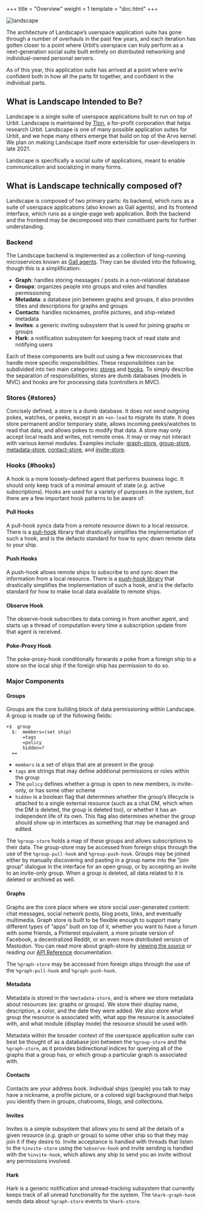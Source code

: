 +++
title = "Overview"
weight = 1
template = "doc.html"
+++

![landscape](https://storage.googleapis.com/media.urbit.org/tlon/landscapes.png)

The architecture of Landscape’s userspace application suite has gone through a
number of overhauls in the past few years, and each iteration has gotten closer
to a point where Urbit’s userspace can truly perform as a next-generation social
suite built entirely on distributed networking and individual-owned personal
servers.

As of this year, this application suite has arrived at a point where we’re
confident both in how all the parts fit together, and confident in the
individual parts.


## What is Landscape Intended to Be?

Landscape is a single suite of userspace applications built to run on top of
Urbit. Landscape is maintained by [Tlon](https://tlon.io), a for-profit corporation that helps
research Urbit. Landscape is one of many possible application suites for Urbit,
and we hope many others emerge that build on top of the Arvo kernel. We plan on
making Landscape itself more extensible for user-developers in late 2021.

Landscape is specifically a social suite of applications, meant to enable
communication and socializing in many forms. 


## What is Landscape technically composed of?

Landscape is composed of two primary parts: its backend, which runs as a suite of userspace applications (also known as Gall agents), and its frontend interface, which runs as a single-page web application. Both the backend and the frontend may be decomposed into their constituent parts for further understanding.


### Backend

The Landscape backend is implemented as a collection of long-running
microservices known as [Gall agents](@/docs/arvo/gall/gall.md). They can be divided into the following,
though this is a simplification:

- **Graph**: handles storing messages / posts in a non-relational database
- **Groups**: organizes people into groups and roles and handles permissioning
- **Metadata**: a database join between graphs and groups, it also provides
  titles and descriptions for graphs and groups
- **Contacts**: handles nicknames, profile pictures, and ship-related metadata
- **Invites**: a generic inviting subsystem that is used for joining graphs or groups
- **Hark**: a notification subsystem for keeping track of read state and
  notifying users

Each of these components are built out using a few microservices that handle
more specific responsibilities. These responsibilities can be subdivided into
two main categories: [stores](#stores) and [hooks](#hooks). To simply describe
the separation of responsibilities, stores are dumb databases (models in MVC)
and hooks are for processing data (controllers in MVC).


### Stores {#stores}

Concisely defined, a store is a dumb database. It does not send outgoing pokes,
watches, or peeks, except in an `+on-load` to migrate its state. It does store
permanent and/or temporary state, allows incoming peeks/watches to read that
data, and allows pokes to modify that data. A store may only accept local reads
and writes, not remote ones. It may or may not interact with various kernel
modules. Examples include:
[graph-store](https://github.com/urbit/urbit/blob/ac096d85ae847fcfe8786b51039c92c69abc006e/pkg/arvo/app/graph-store.hoon),
[group-store](https://github.com/urbit/urbit/blob/ac096d85ae847fcfe8786b51039c92c69abc006e/pkg/arvo/app/group-store.hoon),
[metadata-store](https://github.com/urbit/urbit/blob/ac096d85ae847fcfe8786b51039c92c69abc006e/pkg/arvo/app/metadata-store.hoon),
[contact-store](https://github.com/urbit/urbit/blob/ac096d85ae847fcfe8786b51039c92c69abc006e/pkg/arvo/app/contact-store.hoon),
and
[invite-store](https://github.com/urbit/urbit/blob/ac096d85ae847fcfe8786b51039c92c69abc006e/pkg/arvo/app/invite-store.hoon).


### Hooks {#hooks}

A hook is a more loosely-defined agent that performs business logic. It should
only keep track of a minimal amount of state (*e.g.* active subscriptions). Hooks
are used for a variety of purposes in the system, but there are a few important
hook patterns to be aware of:

#### Pull Hooks

A pull-hook syncs data from a remote resource down to a local resource. There is
a
[pull-hook](https://github.com/urbit/urbit/blob/master/pkg/arvo/lib/pull-hook.hoon)
library that drastically simplifies the implementation of such a hook, and is
the defacto standard for how to sync down remote data to your ship.

#### Push Hooks

A push-hook allows remote ships to subscribe to and sync down the information
from a local resource. There is a [push-hook
library](https://github.com/urbit/urbit/blob/ac096d85ae847fcfe8786b51039c92c69abc006e/pkg/arvo/lib/push-hook.hoon)
that drastically simplifies the implementation of such a hook, and is the
defacto standard for how to make local data available to remote ships.

#### Observe Hook

The observe-hook subscribes to data coming in from another agent, and starts up
a thread of computation every time a subscription update from that agent is
received.

#### Poke-Proxy Hook

The poke-proxy-hook conditionally forwards a poke from a foreign ship to a store
on the local ship if the foreign ship has permission to do so. 


### Major Components

#### Groups

Groups are the core building block of data permissioning within Landscape. A
group is made up of the following fields:

```
+$  group
  $:  members=(set ship)
      =tags
      =policy
      hidden=?
  ==
```

- `members` is a set of ships that are at present in the group
- `tags` are strings that may define additional permissions or roles within the
  group
- The `policy` defines whether a group is open to new members, is invite-only, or
  has some other scheme
- `hidden` is a boolean flag that determines whether the group’s lifecycle is
  attached to a single external resource (such as a chat DM, which when the DM
  is deleted, the group is deleted too), or whether it has an independent life
  of its own. This flag also determines whether the group should show up in
  interfaces as something that may be managed and edited.

The `%group-store` holds a map of these groups and allows subscriptions to their
data. The group-store may be accessed from foreign ships through the use of the
`%group-pull-hook` and `%group-push-hook`. Groups may be joined either by
manually discovering and pasting in a group name into the “join group” dialogue
in the interface for an open group, or by accepting an invite to an invite-only
group. When a group is deleted, all data related to it is deleted or archived as
well.

#### Graphs

Graphs are the core place where we store social user-generated content: chat
messages, social network posts, blog posts, links, and eventually multimedia.
Graph store is built to be flexible enough to support many different types of
“apps” built on top of it, whether you want to have a forum with some friends, a
Pinterest equivalent, a more private version of Facebook, a decentralized
Reddit, or an even more distributed version of Mastodon. You can read more about
graph-store by [viewing the
source](https://github.com/urbit/urbit/blob/ac096d85ae847fcfe8786b51039c92c69abc006e/pkg/arvo/app/graph-store.hoon)
or reading our [API Reference](@/docs/landscape/reference/graph-store.md) documentation.

The `%graph-store` may be accessed from foreign ships through the use of the
`%graph-pull-hook` and `%graph-push-hook`.

#### Metadata

Metadata is stored in the `%metadata-store`, and is where we store metadata
about resources (ex: graphs or groups). We store their display name,
description, a color, and the date they were added. We also store what group the
resource is associated with, what app the resource is associated with, and what
module (display mode) the resource should be used with. 

Metadata within the broader context of the userspace application suite can best
be thought of as a database join between the `%group-store` and the
`%graph-store`, as it provides bidirectional indices for querying all of the
graphs that a group has, or which group a particular graph is associated with.


#### Contacts

Contacts are your address book. Individual ships (people) you talk to may have a
 nickname, a profile picture, or a colored sigil background that helps you
 identify them in groups, chatrooms, blogs, and collections.


#### Invites

Invites is a simple subsystem that allows you to send all the details of a given
resource (*e.g.* graph or group) to some other ship so that they may join it if
they desire to. Invite acceptance is handled with threads that listen to the
`%invite-store` using the `%observe-hook` and invite sending is handled with the
`%invite-hook`, which allows any ship to send you an invite without any
permissions involved.


#### Hark

Hark is a generic notification and unread-tracking subsystem that currently
keeps track of all unread functionality for the system. The `%hark-graph-hook`
sends data about `%graph-store` events to `%hark-store`.
